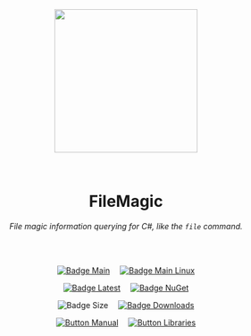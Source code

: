 
<div align = center>

<br>
<br>
    
<img
  src = 'https://cdn.jsdelivr.net/gh/Aptivi/FileMagic@master/FileMagic/OfficialAppIcon-FileMagic-512.png'
  width = 256
  align = center
/>

<br>

# FileMagic
    
*File magic information querying for C#, like the `file` command.*

<br>
<br>

[![Badge Main]][Main]   
[![Badge Main Linux]][Main Linux]

[![Badge Latest]][Latest]   
[![Badge NuGet]][NuGet]

![Badge Size]   
[![Badge Downloads]][Releases]

[![Button Manual]][Manual]   
[![Button Libraries]][Libraries]

</div>
    
<br>

</div>


<!----------------------------------------------------------------------------->

[Releases]: https://github.com/Aptivi/FileMagic/releases
[Latest]: https://github.com/Aptivi/FileMagic/releases/latest
[NuGet]: https://www.nuget.org/packages/FileMagic/

[Main]: https://github.com/Aptivi/FileMagic/actions/workflows/build-win.yml
[Main Linux]: https://github.com/Aptivi/FileMagic/actions/workflows/build-linux.yml

[Libraries]: https://aptivi.gitbook.io/FileMagic-manual/project-dependencies
[Manual]: https://aptivi.gitbook.io/FileMagic-manual/

<!----------------------------------[ Badges ]--------------------------------->

[Badge Downloads]: https://img.shields.io/github/downloads/Aptivi/FileMagic/total?color=217346&label=Downloads&style=for-the-badge&logoColor=white&logo=DocuSign&labelColor=2d9d5f
[Badge Latest]: https://img.shields.io/github/v/release/Aptivi/FileMagic?color=212121&include_prereleases&label=github&style=for-the-badge&logoColor=white&logo=AzureArtifacts&labelColor=303030
[Badge NuGet]: https://img.shields.io/nuget/vpre/FileMagic?color=012f52&style=for-the-badge&logoColor=white&logo=NuGet&labelColor=004880
[Badge Size]: https://img.shields.io/github/repo-size/Aptivi/FileMagic?color=bb4a28&label=size&logoColor=white&style=for-the-badge&logo=GoogleAnalytics&labelColor=E85C33

[Badge Main]: https://github.com/Aptivi/FileMagic/actions/workflows/build-win.yml/badge.svg
[Badge Main Linux]: https://github.com/Aptivi/FileMagic/actions/workflows/build-linux.yml/badge.svg


<!---------------------------------[ Buttons ]--------------------------------->

[Button Libraries]: https://img.shields.io/badge/Libraries-EA8220?style=for-the-badge&logoColor=white&logo=AzureArtifacts
[Button Manual]: https://img.shields.io/badge/Docs-blueviolet?style=for-the-badge&logoColor=white&logo=GitBook
